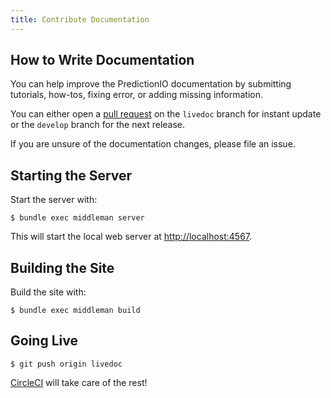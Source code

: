 ```yaml
---
title: Contribute Documentation
---
```


## How to Write Documentation

You can help improve the PredictionIO documentation by submitting tutorials,
how-tos, fixing error, or adding missing information.

You can either open a [pull
request](https://help.github.com/articles/creating-a-pull-request/) on the
`livedoc` branch for instant update or the `develop` branch for the next
release.

If you are unsure of the documentation changes, please file an issue.


## Starting the Server

Start the server with:

```
$ bundle exec middleman server
```

This will start the local web server at [http://localhost:4567](http://localhost:4567/).

## Building the Site

Build the site with:

```
$ bundle exec middleman build
```

## Going Live

```
$ git push origin livedoc
```

[CircleCI](https://travis-ci.org/PredictionIO/PredictionIO) will take care of the rest!
